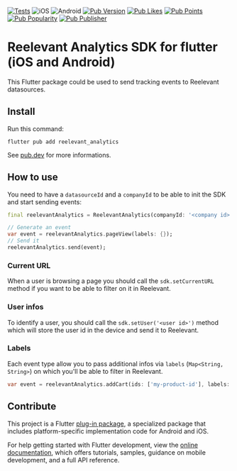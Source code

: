 [![Tests](https://github.com/reelevant-tech/analytics-flutter/actions/workflows/tests.yml/badge.svg?branch=main)](https://github.com/reelevant-tech/analytics-flutter/actions/workflows/tests.yml)
![iOS](https://img.shields.io/badge/Platform-iOS-blueviolet)
![Android](https://img.shields.io/badge/Platform-Android-brightgreen)
[![Pub Version](https://img.shields.io/pub/v/reelevant_analytics)](https://pub.dev/packages/reelevant_analytics)
[![Pub Likes](https://img.shields.io/pub/likes/reelevant_analytics)](https://pub.dev/packages/reelevant_analytics/score)
[![Pub Points](https://img.shields.io/pub/points/reelevant_analytics)](https://pub.dev/packages/reelevant_analytics/score)
[![Pub Popularity](https://img.shields.io/pub/popularity/reelevant_analytics)](https://pub.dev/packages/reelevant_analytics/score)
[![Pub Publisher](https://img.shields.io/pub/publisher/reelevant_analytics)](https://pub.dev/publishers/reelevant.com/packages)

# Reelevant Analytics SDK for flutter (iOS and Android)

This Flutter package could be used to send tracking events to Reelevant datasources.

## Install

Run this command:

```
flutter pub add reelevant_analytics
```
See [pub.dev](https://pub.dev/packages/reelevant_analytics/install) for more informations.

## How to use

You need to have a `datasourceId` and a `companyId` to be able to init the SDK and start sending events:

```dart
final reelevantAnalytics = ReelevantAnalytics(companyId: '<company id>', datasourceId: '<datasource id>');

// Generate an event
var event = reelevantAnalytics.pageView(labels: {});
// Send it
reelevantAnalytics.send(event);
```

### Current URL

When a user is browsing a page you should call the `sdk.setCurrentURL` method if you want to be able to filter on it in Reelevant.

### User infos

To identify a user, you should call the `sdk.setUser('<user id>')` method which will store the user id in the device and send it to Reelevant.

### Labels

Each event type allow you to pass additional infos via `labels` (`Map<String, String>`) on which you'll be able to filter in Reelevant.

```dart
var event = reelevantAnalytics.addCart(ids: ['my-product-id'], labels: {'lang': 'en_US'});
```

## Contribute

This project is a Flutter [plug-in package](https://flutter.dev/developing-packages/), a specialized package that includes platform-specific implementation code for Android and iOS.

For help getting started with Flutter development, view the
[online documentation](https://flutter.dev/docs), which offers tutorials, samples, guidance on mobile development, and a full API reference.

